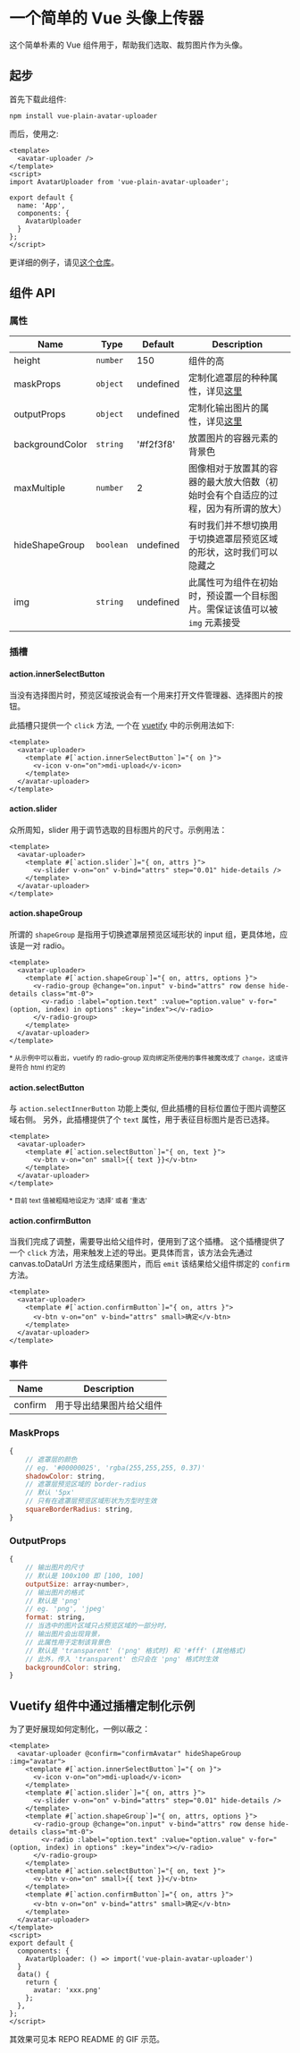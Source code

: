 # 一个简单的 Vue 头像上传器

这个简单朴素的 Vue 组件用于，帮助我们选取、裁剪图片作为头像。

## 起步

首先下载此组件:

```shell
npm install vue-plain-avatar-uploader
```

而后，使用之:

```vue
<template>
  <avatar-uploader />
</template>
<script>
import AvatarUploader from 'vue-plain-avatar-uploader';

export default {
  name: 'App',
  components: {
    AvatarUploader
  }
};
</script>
```

更详细的例子，请见[这个仓库](https://github.com/taoqingqiu/vue-plain-avatar-uploader)。

## 组件 API

### 属性

| Name            | Type      | Default   | Description                                                                        |
| --------------- | --------- | --------- | ---------------------------------------------------------------------------------- |
| height          | `number`  | 150       | 组件的高                                                                           |
| maskProps       | `object`  | undefined | 定制化遮罩层的种种属性，详见[这里](#maskProps)                                     |
| outputProps     | `object`  | undefined | 定制化输出图片的属性，详见[这里](#outputProps)                                     |
| backgroundColor | `string`  | '#f2f3f8' | 放置图片的容器元素的背景色                                                         |
| maxMultiple     | `number`  | 2         | 图像相对于放置其的容器的最大放大倍数（初始时会有个自适应的过程，因为有所谓的放大） |
| hideShapeGroup  | `boolean` | undefined | 有时我们并不想切换用于切换遮罩层预览区域的形状，这时我们可以隐藏之                 |
| img             | `string`  | undefined | 此属性可为组件在初始时，预设置一个目标图片。需保证该值可以被 `img` 元素接受        |

### 插槽

#### action.innerSelectButton

当没有选择图片时，预览区域按说会有一个用来打开文件管理器、选择图片的按钮。

此插槽只提供一个 `click` 方法, 一个在 [vuetify](https://vuetifyjs.com) 中的示例用法如下:

```vue
<template>
  <avatar-uploader>
    <template #[`action.innerSelectButton`]="{ on }">
      <v-icon v-on="on">mdi-upload</v-icon>
    </template>
  </avatar-uploader>
</template>
```

#### action.slider

众所周知，slider 用于调节选取的目标图片的尺寸。示例用法：

```vue
<template>
  <avatar-uploader>
    <template #[`action.slider`]="{ on, attrs }">
      <v-slider v-on="on" v-bind="attrs" step="0.01" hide-details />
    </template>
  </avatar-uploader>
</template>
```

#### action.shapeGroup

所谓的 `shapeGroup` 是指用于切换遮罩层预览区域形状的 input 组，更具体地，应该是一对 radio。

```vue
<template>
  <avatar-uploader>
    <template #[`action.shapeGroup`]="{ on, attrs, options }">
      <v-radio-group @change="on.input" v-bind="attrs" row dense hide-details class="mt-0">
        <v-radio :label="option.text" :value="option.value" v-for="(option, index) in options" :key="index"></v-radio>
      </v-radio-group>
    </template>
  </avatar-uploader>
</template>
```

<small>\* 从示例中可以看出，vuetify 的 radio-group 双向绑定所使用的事件被魔改成了 `change`，这或许是符合 html 约定的 </small>

#### action.selectButton

与 `action.selectInnerButton` 功能上类似, 但此插槽的目标位置位于图片调整区域右侧。
另外，此插槽提供了个 `text` 属性，用于表征目标图片是否已选择。

```vue
<template>
  <avatar-uploader>
    <template #[`action.selectButton`]="{ on, text }">
      <v-btn v-on="on" small>{{ text }}</v-btn>
    </template>
  </avatar-uploader>
</template>
```

<small>\* 目前 text 值被粗糙地设定为 '选择' 或者 '重选'</small>

#### action.confirmButton

当我们完成了调整，需要导出给父组件时，便用到了这个插槽。
这个插槽提供了一个 `click` 方法，用来触发上述的导出。更具体而言，该方法会先通过 canvas.toDataUrl 方法生成结果图片，而后 `emit` 该结果给父组件绑定的 `confirm` 方法。

```vue
<template>
  <avatar-uploader>
    <template #[`action.confirmButton`]="{ on, attrs }">
      <v-btn v-on="on" v-bind="attrs" small>确定</v-btn>
    </template>
  </avatar-uploader>
</template>
```

### 事件

| Name    | Description              |
| ------- | ------------------------ |
| confirm | 用于导出结果图片给父组件 |

### <span id="maskProps">MaskProps</span>

```js
{
    // 遮罩层的颜色
    // eg. '#00000025', 'rgba(255,255,255, 0.37)'
    shadowColor: string,
    // 遮罩层预览区域的 border-radius
    // 默认 '5px'
    // 只有在遮罩层预览区域形状为方型时生效
    squareBorderRadius: string,
}
```

### <span id="outputProps">OutputProps</span>

```js
{
    // 输出图片的尺寸
    // 默认是 100x100 即 [100, 100]
    outputSize: array<number>,
    // 输出图片的格式
    // 默认是 'png'
    // eg. 'png', 'jpeg'
    format: string,
    // 当选中的图片区域只占预览区域的一部分时，
    // 输出图片会出现背景，
    // 此属性用于定制该背景色
    // 默认是 'transparent' ('png' 格式时) 和 '#fff' (其他格式)
    // 此外，传入 'transparent' 也只会在 'png' 格式时生效
    backgroundColor: string,
}
```

## Vuetify 组件中通过插槽定制化示例

为了更好展现如何定制化，一例以蔽之：

```vue
<template>
  <avatar-uploader @confirm="confirmAvatar" hideShapeGroup :img="avatar">
    <template #[`action.innerSelectButton`]="{ on }">
      <v-icon v-on="on">mdi-upload</v-icon>
    </template>
    <template #[`action.slider`]="{ on, attrs }">
      <v-slider v-on="on" v-bind="attrs" step="0.01" hide-details />
    </template>
    <template #[`action.shapeGroup`]="{ on, attrs, options }">
      <v-radio-group @change="on.input" v-bind="attrs" row dense hide-details class="mt-0">
        <v-radio :label="option.text" :value="option.value" v-for="(option, index) in options" :key="index"></v-radio>
      </v-radio-group>
    </template>
    <template #[`action.selectButton`]="{ on, text }">
      <v-btn v-on="on" small>{{ text }}</v-btn>
    </template>
    <template #[`action.confirmButton`]="{ on, attrs }">
      <v-btn v-on="on" v-bind="attrs" small>确定</v-btn>
    </template>
  </avatar-uploader>
</template>
<script>
export default {
  components: {
    AvatarUploader: () => import('vue-plain-avatar-uploader')
  }
  data() {
    return {
      avatar: 'xxx.png'
    };
  },
};
</script>
```

其效果可见本 REPO README 的 GIF 示范。
